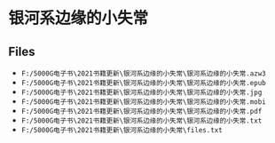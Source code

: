 # 银河系边缘的小失常

## Files

- `F:/5000G电子书\2021书籍更新\银河系边缘的小失常\银河系边缘的小失常.azw3`
- `F:/5000G电子书\2021书籍更新\银河系边缘的小失常\银河系边缘的小失常.epub`
- `F:/5000G电子书\2021书籍更新\银河系边缘的小失常\银河系边缘的小失常.jpg`
- `F:/5000G电子书\2021书籍更新\银河系边缘的小失常\银河系边缘的小失常.mobi`
- `F:/5000G电子书\2021书籍更新\银河系边缘的小失常\银河系边缘的小失常.pdf`
- `F:/5000G电子书\2021书籍更新\银河系边缘的小失常\银河系边缘的小失常.txt`
- `F:/5000G电子书\2021书籍更新\银河系边缘的小失常\files.txt`
